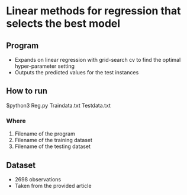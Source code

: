 # Linear methods for regression that selects the best model

## Program

* Expands on linear regression with grid-search cv to find the optimal hyper-parameter setting
* Outputs the predicted values for the test instances

## How to run 

$python3 Reg.py Traindata.txt Testdata.txt

### Where

1. Filename of the program
2. Filename of the training dataset
3. Filename of the testing dataset


## Dataset

* 2698 observations
* Taken from the provided article
